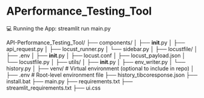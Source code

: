 # APerformance_Testing_Tool
💻 Running the App:
 streamlit run main.py


 API-Performance_Testing_Tool/
├── components/
│   ├── __init__.py
│   ├── api_request.py
│   ├── locust_runner.py
│   └── sidebar.py
│
├── locustfile/
│   ├── .env
│   ├── __init__.py
│   ├── locust.conf
│   ├── locust_payload.json
│   └── locustfile.py
│
├── utils/
│   ├── __init__.py
│   ├── env_writer.py
│   └── history.py
│
├── venv/                     # Virtual environment (optional to include in repo)
│
├── .env                      # Root-level environment file
├── history_tibcoresponse.json
├── install.bat
├── main.py
├── requirements.txt
├── streamlit_requirements.txt
├── ui.css
